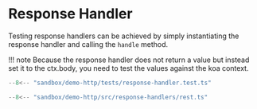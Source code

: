 # Response Handler

Testing response handlers can be achieved by simply instantiating the response handler and calling the `handle` method.

!!! note
    Because the response handler does not return a value but instead set it to the ctx.body, you need to test the values against the koa context.

```ts title="demo-http/tests/response-handler.test.ts"
--8<-- "sandbox/demo-http/tests/response-handler.test.ts"
```

```ts title="demo-http/src/response-handlers/rest.ts"
--8<-- "sandbox/demo-http/src/response-handlers/rest.ts"
```
